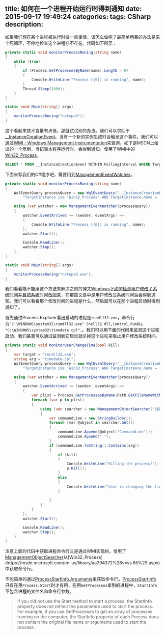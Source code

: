 title: 如何在一个进程开始运行时得到通知
date: 2015-09-17 19:49:24
categories:
tags: CSharp
description:
---
如果我们想在某个进程被执行时做一些事情，该怎么做呢？最简单粗暴的办法是来个死循环，不停地检查这个进程存不存在。代码如下所示：

```c#
private static void monitorProcessRuning(string name)
{
	while (true)
	{
		if (Process.GetProcessesByName(name).Length > 0)
		{
			Console.WriteLine("Process [{0}] is running", name);
		}
		Thread.Sleep(1000);
	}
}

static void Main(string[] args)
{
	monitorProcessRuning("notepad");
}
```

这个看起来技术含量有点低，那就试试别的办法。我们可以求助于[__InstanceCreationEvent](https://msdn.microsoft.com/en-us/library/aa394649%28v=vs.85%29.aspx)。当有一个新的实例生成时会触发这个事件。我们可以通过[WMI - Windows Management Instrumentation](https://msdn.microsoft.com/en-us/library/aa394582%28v=vs.85%29.aspx)来查询。如下是MSDN上给出的一个示例，当记事本程序运行时，会得到通知，使用了WMI中的[Win32_Process](https://msdn.microsoft.com/en-us/library/aa394372%28v=vs.85%29.aspx)。

```sql
SELECT * FROM __InstanceCreationEvent WITHIN PollingInterval WHERE TargetInstance ISA 'Win32_Process' and TargetInstance.Name = 'notepad.exe' 
```

下面来写我们的C#程序吧，需要用到[ManagementEventWatcher](https://msdn.microsoft.com/en-us/library/system.management.managementeventwatcher.aspx)。

```c#
private static void monitorProcessRuning(string name)
{
	WqlEventQuery processQuery = new WqlEventQuery("__InstanceCreationEvent", new TimeSpan(0, 0, 1),
		"TargetInstance isa 'Win32_Process' AND TargetInstance.Name = '" + name + "'");

	using (var watcher = new ManagementEventWatcher(processQuery))
	{
		watcher.EventArrived += (sender, eventArgs) =>
		{
			Console.WriteLine("Process [{0}] is running", name);
		};
		watcher.Start();

		Console.ReadLine();
		watcher.Stop();
	}
}

static void Main(string[] args)
{
	monitorProcessRuning("notepad.exe");
}
```

我们看看能不能用这个方法来解决之前的博文[Windows下如何检测用户修改了系统时间并且把系统时间改回来](/2015/09/16/how-to-change-time-back-after-user-change-time-in-windows/)，在那篇文章中是用户修改过系统时间后会得到通知。我们可以看看那个修改时间的进程是什么，然后就可以在那个进程启动时得到通知了。

首先通过Process Explorer看出启动的进程是`rundll32.exe`，命令行为`"C:\WINDOWS\system32\rundll32.exe" Shell32.dll,Control_RunDLL "C:\WINDOWS\system32\timedate.cpl",`。我们可以用下面的代码来监测这个进程启动，我们甚至可以通过监测到它启动就杀掉这个进程来阻止用户修改系统时间。

```c#
private static void monitorUserChangeTime(bool kill)
{
	var target = "rundll32.exe";
	string arg = "timedate.cpl";
	WqlEventQuery processQuery = new WqlEventQuery("__InstanceCreationEvent", new TimeSpan(0, 0, 1),
		"TargetInstance isa 'Win32_Process' AND TargetInstance.Name = '" + target + "'");

	using (var watcher = new ManagementEventWatcher(processQuery))
	{
		watcher.EventArrived += (sender, eventArgs) =>
		{
			var plist = Process.GetProcessesByName(Path.GetFileNameWithoutExtension(target));
			foreach (var p in plist)
			{
				using (var searcher = new ManagementObjectSearcher("SELECT CommandLine FROM Win32_Process WHERE ProcessId = " + p.Id))
				{
					var commandLine = new StringBuilder();
					foreach (var @object in searcher.Get())
					{
						commandLine.Append(@object["CommandLine"]);
						commandLine.Append(" ");
					}
					if (commandLine.ToString().Contains(arg))
					{
						if (kill)
						{
							Console.WriteLine("Killing the process!");
							p.Kill();
						}
						else
						{
							Console.WriteLine("User is changing the time!");
						} 
						
					}
				}
			}
		};
		watcher.Start();

		Console.ReadLine();
		watcher.Stop();
	}
}
```

注意上面的代码中获取进程命令行又是通过WMI实现的，使用了[ManagementObjectSearcher](https://msdn.microsoft.com/en-us/library/system.management.managementobjectsearcher(v=vs.110).aspx)从[Win32_Process](https://msdn.microsoft.com/en-us/library/aa394372%28v=vs.85%29.aspx)中获取命令行。

不能简单的通过[ProcessStartInfo.Arguments](https://msdn.microsoft.com/en-us/library/system.diagnostics.processstartinfo.arguments%28v=vs.110%29.aspx)来获取命令行。[ProcessStartInfo](https://msdn.microsoft.com/en-us/library/system.diagnostics.processstartinfo%28v=vs.110%29.aspx)只有在用`Process.Start`时才有用，在用`GetProcesses`拿到的进程中，`StartInfo`不包含进程的文件名和命令行参数。

> If you did not use the Start method to start a process, the StartInfo property does not reflect the parameters used to start the process. For example, if you use GetProcesses to get an array of processes running on the computer, the StartInfo property of each Process does not contain the original file name or arguments used to start the process.
